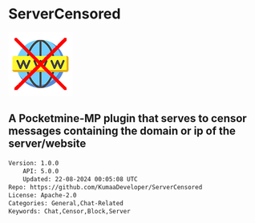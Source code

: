 # ServerCensored
<img src="https://raw.githubusercontent.com/KumaaDeveloper/ServerCensored/99ec5e90d15b853ab353ae2c19cc40eeac919fef/icon.png" width="128" height="128" />

## A Pocketmine-MP plugin that serves to censor messages containing the domain or ip of the server/website
```properties
Version: 1.0.0
    API: 5.0.0
    Updated: 22-08-2024 00:05:08 UTC
Repo: https://github.com/KumaaDeveloper/ServerCensored
License: Apache-2.0
Categories: General,Chat-Related
Keywords: Chat,Censor,Block,Server
```